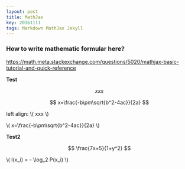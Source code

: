```yaml
---
layout: post
title: MathJax
key: 20161111
tags: Markdown MathJax Jekyll
---
```


<script type="text/javascript" src="http://cdn.mathjax.org/mathjax/latest/MathJax.js?config=default"></script>
### How to write mathematic formular here?

https://math.meta.stackexchange.com/questions/5020/mathjax-basic-tutorial-and-quick-reference

**Test** 

$$ xxx $$

$$ x=\frac{-b\pm\sqrt{b^2-4ac}}{2a} $$

left align: \\( xxx \\)

\\( x=\frac{-b\pm\sqrt{b^2-4ac}}{2a} \\)

**Test2**

$$ \frac{7x+5}{1+y^2} $$

\\( l(x_i) = - \log_2 P(x_i) \\)
